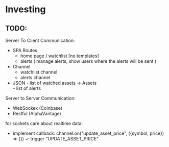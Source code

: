# Investing

## TODO:

Server To Client Communication:
  - SPA Routes
    - home page / watchlist [no templates]
    - alerts ( manage alerts, show users where the alerts will be sent )
  - Channel
    - watchlist channel
    - alerts channel
  - JSON
    - list of watched assets -> Assets  
    - list of alerts


Server to Server Communication:
  - WebSockex (Coinbase)
  - Restful (AlphaVantage)




for sockets care about realtime data:
  * implement callback:
   channel.on("update_asset_price", ({symbol, price}) => {})
     ✓ trigger "UPDATE_ASSET_PRICE"


